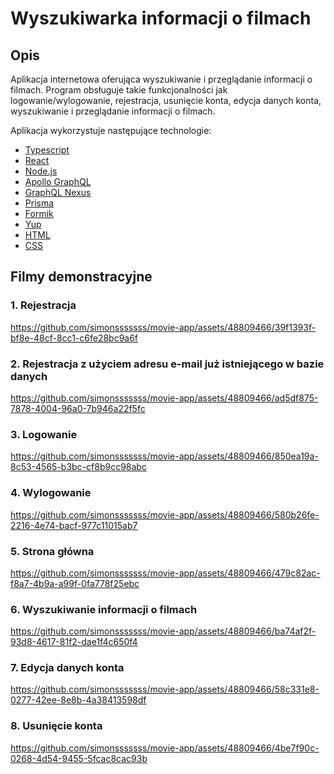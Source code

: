 # Wyszukiwarka informacji o filmach
## Opis
Aplikacja internetowa oferująca wyszukiwanie i przeglądanie informacji o filmach. Program obsługuje takie funkcjonalności jak logowanie/wylogowanie, rejestracja, usunięcie konta, edycja danych konta, wyszukiwanie i przeglądanie informacji o filmach.

Aplikacja wykorzystuje następujące technologie:
- [Typescript](https://www.typescriptlang.org/docs)
- [React](https://react.dev/learn)
- [Node.js](https://nodejs.org/docs/latest/api)
- [Apollo GraphQL](https://www.apollographql.com/docs)
- [GraphQL Nexus](https://nexusjs.org/docs)
- [Prisma](https://www.prisma.io/docs)
- [Formik](https://formik.org/docs/overview)
- [Yup](https://github.com/jquense/yup.git)
- [HTML](https://developer.mozilla.org/en-US/docs/Web/HTML)
- [CSS](https://developer.mozilla.org/en-US/docs/Web/CSS)

## Filmy demonstracyjne
### 1. Rejestracja
https://github.com/simonsssssss/movie-app/assets/48809466/39f1393f-bf8e-48cf-8cc1-c6fe28bc9a6f
### 2. Rejestracja z użyciem adresu e-mail już istniejącego w bazie danych
https://github.com/simonsssssss/movie-app/assets/48809466/ad5df875-7878-4004-96a0-7b946a22f5fc
### 3. Logowanie
https://github.com/simonsssssss/movie-app/assets/48809466/850ea19a-8c53-4565-b3bc-cf8b9cc98abc
### 4. Wylogowanie
https://github.com/simonsssssss/movie-app/assets/48809466/580b26fe-2216-4e74-bacf-977c11015ab7
### 5. Strona główna
https://github.com/simonsssssss/movie-app/assets/48809466/479c82ac-f8a7-4b9a-a99f-0fa778f25ebc
### 6. Wyszukiwanie informacji o filmach
https://github.com/simonsssssss/movie-app/assets/48809466/ba74af2f-93d8-4617-81f2-dae1f4c650f4
### 7. Edycja danych konta
https://github.com/simonsssssss/movie-app/assets/48809466/58c331e8-0277-42ee-8e8b-4a38413598df
### 8. Usunięcie konta
https://github.com/simonsssssss/movie-app/assets/48809466/4be7f90c-0268-4d54-9455-5fcac8cac93b
